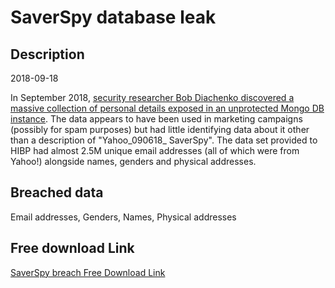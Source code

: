 # SaverSpy database leak

## Description

2018-09-18

In September 2018, <a href="https://www.linkedin.com/pulse/another-e-marketing-database-11-million-records-bob-diachenko/" target="_blank" rel="noopener">security researcher Bob Diachenko discovered a massive collection of personal details exposed in an unprotected Mongo DB instance</a>. The data appears to have been used in marketing campaigns (possibly for spam purposes) but had little identifying data about it other than a description of &quot;Yahoo_090618_ SaverSpy&quot;. The data set provided to HIBP had almost 2.5M unique email addresses (all of which were from Yahoo!) alongside names, genders and physical addresses.

## Breached data

Email addresses, Genders, Names, Physical addresses

## Free download Link

[SaverSpy breach Free Download Link](https://link-to.net/1229997/738.9061586870564/dynamic/?r=aHR0cHM6Ly93d3cubWVkaWFmaXJlLmNvbS92aWV3L3Z1VmJ6dzg5dG9xcGpDQy8vZmlsZQ==)